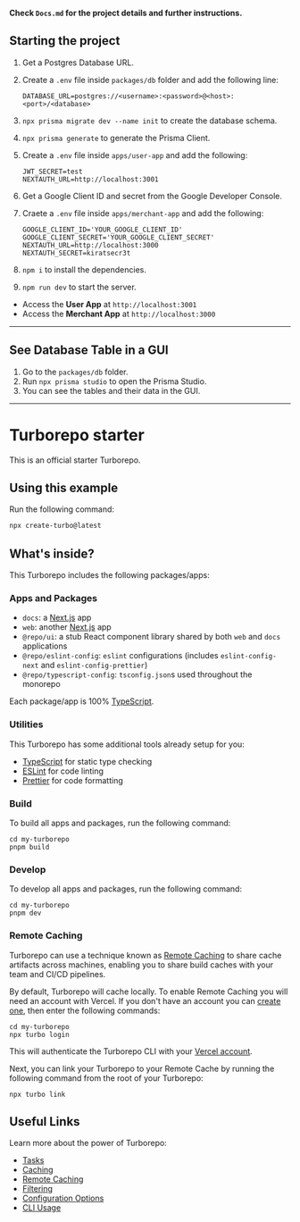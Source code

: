 **Check `Docs.md` for the project details and further instructions.**

## Starting the project

1. Get a Postgres Database URL.
2. Create a `.env` file inside `packages/db` folder and add the following line:
    ```
    DATABASE_URL=postgres://<username>:<password>@<host>:<port>/<database>
    ```
3. `npx prisma migrate dev --name init` to create the database schema.
4. `npx prisma generate` to generate the Prisma Client.

5. Create a `.env` file inside `apps/user-app` and add the following:
    ```
    JWT_SECRET=test
    NEXTAUTH_URL=http://localhost:3001
    ```

6. Get a Google Client ID and secret from the Google Developer Console.

7. Craete a `.env` file inside `apps/merchant-app` and add the following:
    ```
    GOOGLE_CLIENT_ID='YOUR_GOOGLE_CLIENT_ID'
    GOOGLE_CLIENT_SECRET='YOUR_GOOGLE_CLIENT_SECRET'
    NEXTAUTH_URL=http://localhost:3000
    NEXTAUTH_SECRET=kiratsecr3t
    ```

6. `npm i` to install the dependencies.
7. `npm run dev` to start the server.

- Access the **User App** at `http://localhost:3001`
- Access the **Merchant App** at `http://localhost:3000`

---

## See Database Table in a GUI

1. Go to the `packages/db` folder.
2. Run `npx prisma studio` to open the Prisma Studio.
3. You can see the tables and their data in the GUI.

---


# Turborepo starter

This is an official starter Turborepo.

## Using this example

Run the following command: 

```sh
npx create-turbo@latest
```

## What's inside?

This Turborepo includes the following packages/apps:

### Apps and Packages

- `docs`: a [Next.js](https://nextjs.org/) app
- `web`: another [Next.js](https://nextjs.org/) app
- `@repo/ui`: a stub React component library shared by both `web` and `docs` applications
- `@repo/eslint-config`: `eslint` configurations (includes `eslint-config-next` and `eslint-config-prettier`)
- `@repo/typescript-config`: `tsconfig.json`s used throughout the monorepo

Each package/app is 100% [TypeScript](https://www.typescriptlang.org/).

### Utilities

This Turborepo has some additional tools already setup for you:

- [TypeScript](https://www.typescriptlang.org/) for static type checking
- [ESLint](https://eslint.org/) for code linting
- [Prettier](https://prettier.io) for code formatting

### Build

To build all apps and packages, run the following command:

```
cd my-turborepo
pnpm build
```

### Develop

To develop all apps and packages, run the following command:

```
cd my-turborepo
pnpm dev
```

### Remote Caching

Turborepo can use a technique known as [Remote Caching](https://turbo.build/repo/docs/core-concepts/remote-caching) to share cache artifacts across machines, enabling you to share build caches with your team and CI/CD pipelines.

By default, Turborepo will cache locally. To enable Remote Caching you will need an account with Vercel. If you don't have an account you can [create one](https://vercel.com/signup), then enter the following commands:

```
cd my-turborepo
npx turbo login
```

This will authenticate the Turborepo CLI with your [Vercel account](https://vercel.com/docs/concepts/personal-accounts/overview).

Next, you can link your Turborepo to your Remote Cache by running the following command from the root of your Turborepo:

```
npx turbo link
```

## Useful Links

Learn more about the power of Turborepo:

- [Tasks](https://turbo.build/repo/docs/core-concepts/monorepos/running-tasks)
- [Caching](https://turbo.build/repo/docs/core-concepts/caching)
- [Remote Caching](https://turbo.build/repo/docs/core-concepts/remote-caching)
- [Filtering](https://turbo.build/repo/docs/core-concepts/monorepos/filtering)
- [Configuration Options](https://turbo.build/repo/docs/reference/configuration)
- [CLI Usage](https://turbo.build/repo/docs/reference/command-line-reference)
